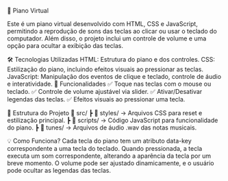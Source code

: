 

🎹 Piano Virtual

Este é um piano virtual desenvolvido com HTML, CSS e JavaScript, permitindo a reprodução de sons das teclas ao clicar ou usar o teclado do computador. Além disso, o projeto inclui um controle de volume e uma opção para ocultar a exibição das teclas.


🛠 Tecnologias Utilizadas
HTML: Estrutura do piano e dos controles.
CSS: Estilização do piano, incluindo efeitos visuais ao pressionar as teclas.
JavaScript: Manipulação dos eventos de clique e teclado, controle de áudio e interatividade.
🚀 Funcionalidades
✅ Toque nas teclas com o mouse ou teclado.
✅ Controle de volume ajustável via slider.
✅ Ativar/Desativar legendas das teclas.
✅ Efeitos visuais ao pressionar uma tecla.


🎵 Estrutura do Projeto
📂 src/
┣ 📂 styles/ → Arquivos CSS para reset e estilização principal.
┣ 📂 scripts/ → Código JavaScript para funcionalidade do piano.
┣ 📂 tunes/ → Arquivos de áudio .wav das notas musicais.

💡 Como Funciona?
Cada tecla do piano tem um atributo data-key correspondente a uma tecla do teclado.
Quando pressionada, a tecla executa um som correspondente, alterando a aparência da tecla por um breve momento.
O volume pode ser ajustado dinamicamente, e o usuário pode ocultar as legendas das teclas.
